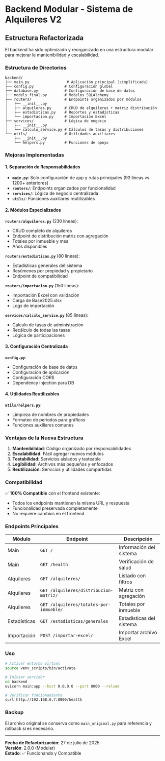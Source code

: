 # Backend Modular - Sistema de Alquileres V2

## Estructura Refactorizada

El backend ha sido optimizado y reorganizado en una estructura modular para mejorar la mantenibilidad y escalabilidad.

### Estructura de Directorios

```
backend/
├── main.py                 # Aplicación principal (simplificada)
├── config.py              # Configuración global
├── database.py            # Configuración de base de datos
├── models_final.py        # Modelos SQLAlchemy
├── routers/               # Endpoints organizados por módulos
│   ├── __init__.py
│   ├── alquileres.py      # CRUD de alquileres + matriz distribución
│   ├── estadisticas.py    # Reportes y estadísticas
│   └── importacion.py     # Importación Excel
├── services/              # Lógica de negocio
│   ├── __init__.py
│   └── calculo_service.py # Cálculos de tasas y distribuciones
└── utils/                 # Utilidades auxiliares
    ├── __init__.py
    └── helpers.py         # Funciones de apoyo
```

### Mejoras Implementadas

#### 1. **Separación de Responsabilidades**
- **`main.py`**: Solo configuración de app y rutas principales (93 líneas vs 1200+ anteriores)
- **`routers/`**: Endpoints organizados por funcionalidad
- **`services/`**: Lógica de negocio centralizada
- **`utils/`**: Funciones auxiliares reutilizables

#### 2. **Módulos Especializados**

**`routers/alquileres.py`** (230 líneas):
- CRUD completo de alquileres
- Endpoint de distribución matriz con agregación
- Totales por inmueble y mes
- Años disponibles

**`routers/estadisticas.py`** (80 líneas):
- Estadísticas generales del sistema
- Resúmenes por propiedad y propietario
- Endpoint de compatibilidad

**`routers/importacion.py`** (150 líneas):
- Importación Excel con validación
- Carga de Base2025.xlsx
- Logs de importación

**`services/calculo_service.py`** (85 líneas):
- Cálculo de tasas de administración
- Recálculo de todas las tasas
- Lógica de participaciones

#### 3. **Configuración Centralizada**

**`config.py`**:
- Configuración de base de datos
- Configuración de aplicación
- Configuración CORS
- Dependency injection para DB

#### 4. **Utilidades Reutilizables**

**`utils/helpers.py`**:
- Limpieza de nombres de propiedades
- Formateo de períodos para gráficos
- Funciones auxiliares comunes

### Ventajas de la Nueva Estructura

1. **Mantenibilidad**: Código organizado por responsabilidades
2. **Escalabilidad**: Fácil agregar nuevos módulos
3. **Testabilidad**: Servicios aislados y testeable
4. **Legibilidad**: Archivos más pequeños y enfocados
5. **Reutilización**: Servicios y utilidades compartidas

### Compatibilidad

✅ **100% Compatible** con el frontend existente:
- Todos los endpoints mantienen la misma URL y respuesta
- Funcionalidad preservada completamente
- No requiere cambios en el frontend

### Endpoints Principales

| Módulo | Endpoint | Descripción |
|--------|----------|-------------|
| Main | `GET /` | Información del sistema |
| Main | `GET /health` | Verificación de salud |
| Alquileres | `GET /alquileres/` | Listado con filtros |
| Alquileres | `GET /alquileres/distribucion-matriz/` | Matriz con agregación |
| Alquileres | `GET /alquileres/totales-por-inmueble/` | Totales por inmueble |
| Estadísticas | `GET /estadisticas/generales` | Estadísticas del sistema |
| Importación | `POST /importar-excel/` | Importar archivo Excel |

### Uso

```bash
# Activar entorno virtual
source venv_scripts/bin/activate

# Iniciar servidor
cd backend
uvicorn main:app --host 0.0.0.0 --port 8000 --reload

# Verificar funcionamiento
curl http://192.168.0.7:8000/health
```

### Backup

El archivo original se conserva como `main_original.py` para referencia y rollback si es necesario.

---

**Fecha de Refactorización**: 27 de julio de 2025  
**Versión**: 2.0.0 (Modular)  
**Estado**: ✅ Funcionando y Compatible
